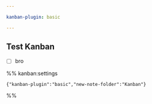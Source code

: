 ```yaml
---

kanban-plugin: basic

---
```


## Test Kanban

- [ ] bro




%% kanban:settings
```
{"kanban-plugin":"basic","new-note-folder":"Kanban"}
```
%%